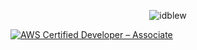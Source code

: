 <p align="center">
  <img src="https://komarev.com/ghpvc/?username=idblew" alt="idblew" />
</p>

<!--START_SECTION:badges-->
[![AWS Certified Developer – Associate](https://images.credly.com/size/150x150/images/b9feab85-1a43-4f6c-99a5-631b88d5461b/image.png)](http://www.credly.com/badges/17203b00-93c8-4153-9bd0-bffd41b550f2 "AWS Certified Developer – Associate")
<!--END_SECTION:badges-->
